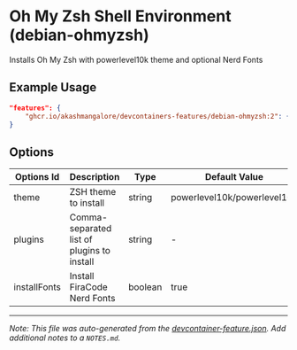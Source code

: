 
# Oh My Zsh Shell Environment (debian-ohmyzsh)

Installs Oh My Zsh with powerlevel10k theme and optional Nerd Fonts

## Example Usage

```json
"features": {
    "ghcr.io/akashmangalore/devcontainers-features/debian-ohmyzsh:2": {}
}
```

## Options

| Options Id | Description | Type | Default Value |
|-----|-----|-----|-----|
| theme | ZSH theme to install | string | powerlevel10k/powerlevel10k |
| plugins | Comma-separated list of plugins to install | string | - |
| installFonts | Install FiraCode Nerd Fonts | boolean | true |



---

_Note: This file was auto-generated from the [devcontainer-feature.json](https://github.com/akashmangalore/devcontainers-features/blob/main/src/debian-ohmyzsh/devcontainer-feature.json).  Add additional notes to a `NOTES.md`._
